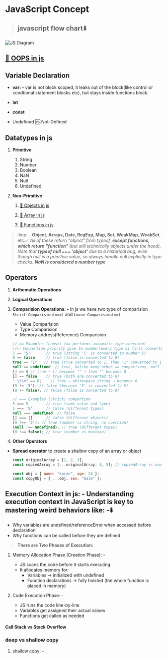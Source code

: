 # **JavaScript Concept**

> ## javascript flow chart⬇️

![JS Diagram](./imgs/js-flow-chart.png)

## **[🔗 OOPS in js](./jslang/oopsinjs.md)**

## **Variable Declaration**

- **var: -** var is not block scoped, it leaks out of the block(like control or condtional statement blocks etc), but stays inside functions block.
- **let**
- **const**

- Undefined 🆚 Not-Defined

## **Datatypes in js**

1. **Primitive**
   1. String
   2. Number
   3. Boolean
   4. NaN
   5. Null
   6. Undefined
2. **Non-Primitive**

   1. [🔗 Objects in js](./jslang/dataManupulationinjs/objectinjs.js)

   2. [🔗 Array in js](./jslang/dataManupulationinjs/arrayinjs.js)

   3. [🔗 Functions in js](./jslang/dataManupulationinjs/functioninjs.js)

> ℹ️Imp: - **Object, Arrays, Date, RegExp, Map, Set, WeakMap, WeakSet**, etc.✅ _All of these return "object" from typeof, **except functions, which return "function"** (but still technically objects under the hood). Note that **typeof null === 'object'** due to a historical bug, even though null is a primitive value, so always handle null explicitly in type checks. **NaN is considered a number type**_

## **Operators**

1. **Arthematic Operations**

2. **Logical Operations**

3. **Comparision Operations: -** In js we have two type of comparision `Strict Comparision(===)` and `Loose Comparision(==)`

   - Value Comparision
   - Type Comparision
   - Memory address(Reference) Comparision

   ```js
   // == Examples (Loose) (== performs automatic type coercion)
   //ℹ️⭐ Convertion priority give to number(every type si first converted to number)
   5 == '5'       // true (string '5' is converted to number 5)
   0 == false     // true (false is converted to 0)
   true == "1"   // true (true converted to 1, then "1" converted to 1)
   null == undefined  // true, Unlike many other == comparisons, null and undefined are only loosely equal to each other, and not to any number, even 0.
   [] == 0 // true → [] becomes "" → then "" becomes 0
   [] == false    // true (both are converted to 0)
   " \t\n" == 0;    // true → whitespace string → becomes 0
   (5 != '5'); // false (because '5' is converted to 5)
   (0 != false); // false (false is converted to 0)

   // === Examples (Strict) compartion
   5 === 5        // true (same value and type)
   5 === '5'      // false (different types)
   null === undefined  // false
   [] === []      // false (different objects)
   (5 !== '5'); // true (number vs string, no coercion)
   (null !== undefined); // true (different types)
   (0 !== false); // true (number vs boolean)

   ```

4. **Other Operators**

- **Spread operator** to create a shallow copy of an array or object

  ```js
  const originalArray = [1, 2, 3];
  const copiedArray = [...originalArray, 4, 5]; // copiedArray is now [1, 2, 3, 4, 5]

  const obj = { name: "karan", age: 24 };
  const copyObj = { ...obj, sex: "male" };
  ```

## **Execution Context in js: -** Understanding execution context in JavaScript is key to mastering weird behaviors like: -⬇️

- Why variables are undefined/referenceError when accessed before declaration
- Why functions can be called before they are defined

> **There are Two Phases of Execution:**

1.  Memory Allocation Phase (Creation Phase): -

    - JS scans the code before it starts executing
    - It allocates memory for:
      - Variables → initialized with undefined
      - Function declarations → fully hoisted (the whole function is placed in memory)

2.  Code Execution Phase: -

    - JS runs the code line-by-line
    - Variables get assigned their actual values
    - Functions get called as needed

#### Call Stack vs Stack Overflow

### deep vs shallow copy

1. shallow copy: -
